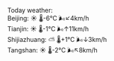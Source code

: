 Today weather:  
Beijing: ☀️ 🌡️-6°C 🌬️↙4km/h  
Tianjin: ☀️ 🌡️-1°C 🌬️↑11km/h  
Shijiazhuang: ⛅️  🌡️+1°C 🌬️↓3km/h  
Tangshan: ☀️ 🌡️-2°C 🌬️↖8km/h  
